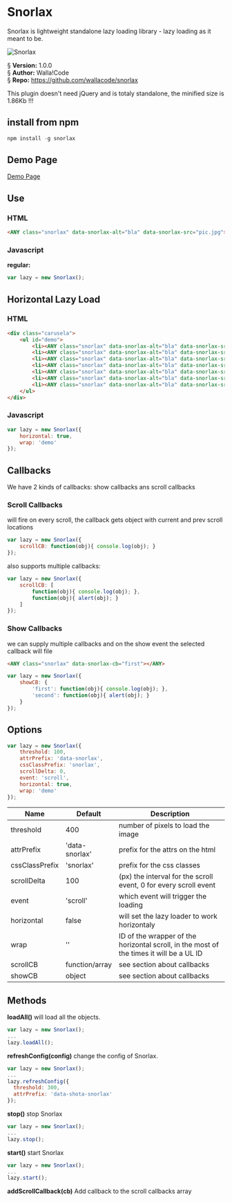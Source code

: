 # Snorlax

Snorlax is lightweight standalone lazy loading library - lazy loading as it meant to be.

![Snorlax](http://cdn.bulbagarden.net/upload/thumb/f/fb/143Snorlax.png/250px-143Snorlax.png)

§    __Version:__ 1.0.0  
§    __Author:__ Walla!Code  
§    __Repo:__ https://github.com/wallacode/snorlax  

This plugin doesn't need jQuery and is totaly standalone, the minified size is 1.86Kb !!!

## install from npm
```javascript
npm install -g snorlax
```

## Demo Page
[Demo Page](https://wallacode.github.io/snorlax/)

## Use
### HTML
```html
<ANY class="snorlax" data-snorlax-alt="bla" data-snorlax-src="pic.jpg"></ANY>
```

### Javascript
__regular:__
```javascript
var lazy = new Snorlax();
```

## Horizontal Lazy Load
### HTML
```html
<div class="carusela">
	<ul id="demo">
		<li><ANY class="snorlax" data-snorlax-alt="bla" data-snorlax-src="pic.jpg"></ANY></li>
		<li><ANY class="snorlax" data-snorlax-alt="bla" data-snorlax-src="pic.jpg"></ANY></li>
		<li><ANY class="snorlax" data-snorlax-alt="bla" data-snorlax-src="pic.jpg"></ANY></li>
		<li><ANY class="snorlax" data-snorlax-alt="bla" data-snorlax-src="pic.jpg"></ANY></li>
		<li><ANY class="snorlax" data-snorlax-alt="bla" data-snorlax-src="pic.jpg"></ANY></li>
		<li><ANY class="snorlax" data-snorlax-alt="bla" data-snorlax-src="pic.jpg"></ANY></li>
		<li><ANY class="snorlax" data-snorlax-alt="bla" data-snorlax-src="pic.jpg"></ANY></li>
	</ul>
</div>
```

### Javascript
```javascript
var lazy = new Snorlax({
	horizontal: true,
	wrap: 'demo'
});
```

## Callbacks
We have 2 kinds of callbacks: show callbacks ans scroll callbacks

### Scroll Callbacks
will fire on every scroll, the callback gets object with current and prev scroll locations
```javascript
var lazy = new Snorlax({
    scrollCB: function(obj){ console.log(obj); }
});
```
also supports multiple callbacks:
```javascript
var lazy = new Snorlax({
    scrollCB: [
        function(obj){ console.log(obj); },
        function(obj){ alert(obj); }
    ]
});
```

### Show Callbacks
we can supply multiple callbacks and on the show event the selected callback will file

```html
<ANY class="snorlax" data-snorlax-cb="first"></ANY>
```

```javascript
var lazy = new Snorlax({
    showCB: {
        'first': function(obj){ console.log(obj); },
        'second': function(obj){ alert(obj); }
    }
});
```

## Options
```javascript
var lazy = new Snorlax({
	threshold: 100,
	attrPrefix: 'data-snorlax',
	cssClassPrefix: 'snorlax',
	scrollDelta: 0,
	event: 'scroll',
	horizontal: true,
	wrap: 'demo'
});
```
 Name               | Default        | Description
--------------------|----------------|-------------------
threshold           | 400            | number of pixels to load the image
attrPrefix          | 'data-snorlax' | prefix for the attrs on the html
cssClassPrefix      | 'snorlax'      | prefix for the css classes
scrollDelta         | 100            | (px) the interval for the scroll event, 0 for every scroll event
event               | 'scroll'       | which event will trigger the loading
horizontal          | false          | will set the lazy loader to work horizontaly
wrap                | ''             | ID of the wrapper of the horizontal scroll, in the most of the times it will be a UL ID
scrollCB            | function/array | see section about callbacks
showCB              | object         | see section about callbacks

## Methods

__loadAll()__
will load all the objects.
```javascript
var lazy = new Snorlax();
...
lazy.loadAll();
```

__refreshConfig(config)__
change the config of Snorlax.
```javascript
var lazy = new Snorlax();
...
lazy.refreshConfig({
  threshold: 300,
  attrPrefix: 'data-shota-snorlax'
});
```

__stop()__
stop Snorlax
```javascript
var lazy = new Snorlax();
...
lazy.stop();
```

__start()__
start Snorlax
```javascript
var lazy = new Snorlax();
...
lazy.start();
```

__addScrollCallback(cb)__
Add callback to the scroll callbacks array
